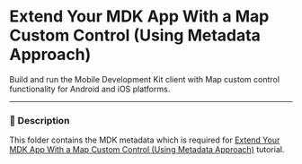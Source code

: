 # Extend Your MDK App With a Map Custom Control (Using Metadata Approach)

Build and run the Mobile Development Kit client with Map custom control functionality for Android and iOS platforms.

---

### 📌 Description

This folder contains the MDK metadata which is required for [Extend Your MDK App With a Map Custom Control (Using Metadata Approach)](https://developers.sap.com/tutorials/cp-mobile-dev-kit-map-extension.html) tutorial.
